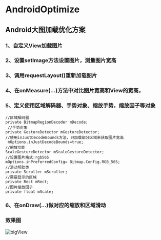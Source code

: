 # AndroidOptimize
## Android大图加载优化方案
### 1、自定义View加载图片
### 2、设置setImage方法设置图片，测量图片宽高
### 3、调用requestLayout()重新加载图片
### 4、在onMeasure(...)方法中对比图片宽高和View的宽高，
### 5、定义使用区域解码器、手势对象、缩放手势，缩放因子等对象
    //区域解码器
    private BitmapRegionDecoder mDecode;
	 //手势对象
    private GestureDetector mGestureDetector;
    //使用inJustDecodeBounds方法，只加载部分区域来获取图片宽高
     mOptions.inJustDecodeBounds=true;
    //缩放功能
    ScaleGestureDetector mScaleGestureDetector;
    //设置图片格式:rgb565
    mOptions.inPreferredConfig= Bitmap.Config.RGB_565;
    //滑动帮助类
    private Scroller mScroller;
    //需要显示的区域
    private Rect mRect;
	//图片缩放因子
    private float mScale;
### 6、在onDraw(...)做对应的缩放和区域滑动

### 效果图
![bigView](https://github.com/Chen-Yi-Ran/AndroidOptimize/assets/76609982/5340737e-98f9-471c-89ad-0fee6e8ee0ab)
